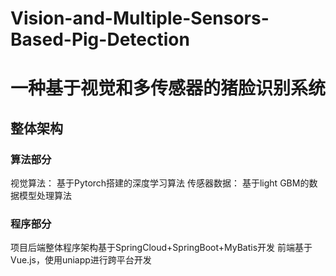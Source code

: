 # Vision-and-Multiple-Sensors-Based-Pig-Detection
# 一种基于视觉和多传感器的猪脸识别系统
## 整体架构
### 算法部分
视觉算法：
基于Pytorch搭建的深度学习算法
传感器数据：
基于light GBM的数据模型处理算法
### 程序部分
项目后端整体程序架构基于SpringCloud+SpringBoot+MyBatis开发
前端基于Vue.js，使用uniapp进行跨平台开发
